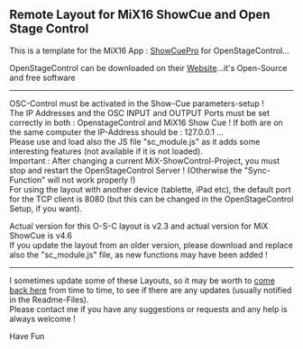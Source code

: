 ## Remote Layout for MiX16 ShowCue and Open Stage Control
This is a template for the MiX16 App : [ShowCuePro](https://mix16showcue.com/) for OpenStageControl...

OpenStageControl can be downloaded on their [Website](https://openstagecontrol.ammd.net/)...it's Open-Source and free software  

---
OSC-Control must be activated in the Show-Cue parameters-setup !   
The IP Addresses and the OSC INPUT and OUTPUT Ports must be set correctly in both : OpenstageControl and MiX16 Show Cue !  If both are on the same computer the IP-Address should be : 127.0.0.1 ...   
Please use and load also the JS file "sc_module.js" as it adds some interesting features (not available if it is not loaded).    
Important : After changing a current MiX-ShowControl-Project, you must stop and restart the OpenStageControl Server ! (Otherwise the "Sync-Function" will not work properly !)  
For using the layout with another device (tablette, iPad etc), the default port for the TCP client is 8080 (but this can be changed in the OpenStageControl Setup, if you want).   

Actual version for this O-S-C layout is v2.3 and actual version for MiX ShowCue is v4.6    
If you update the layout from an older version, please download and replace also the "sc_module.js" file, as new functions may have been added !     

---
I sometimes update some of these Layouts, so  it may be worth to [come back here](https://github.com/ziginfo/OpenStageControl-Layouts/edit/main/mix16ShowCue) from time to time, to see if there are any updates (usually notified in the Readme-Files).     
Please contact me if you have any suggestions or requests and any help is always welcome !

Have Fun

